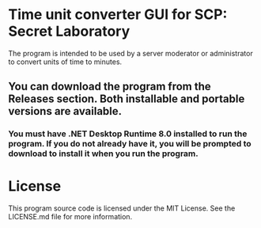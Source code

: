 # Time unit converter GUI for SCP: Secret Laboratory
The program is intended to be used by a server moderator or administrator to convert units of time to minutes.

## You can download the program from the Releases section. Both installable and portable versions are available.
### You must have .NET Desktop Runtime 8.0 installed to run the program. If you do not already have it, you will be prompted to download to install it when you run the program.

# License
This program source code is licensed under the MIT License. See the LICENSE.md file for more information.
